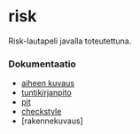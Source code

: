 # risk
Risk-lautapeli javalla toteutettuna.
### Dokumentaatio
- [aiheen kuvaus](dokumentointi/aihemaarittely.md)
- [tuntikirjanpito](dokumentointi/tuntikirjanpito.md)
- [pit](https://htmlpreview.github.io/?https://github.com/w4ldo/risk/blob/master/dokumentointi/pit/201604152125/index.html)
- [checkstyle](https://htmlpreview.github.io/?https://github.com/w4ldo/risk/blob/master/dokumentointi/checkstyle/site/checkstyle.html)
- [rakennekuvaus]
